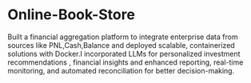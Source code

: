 # Online-Book-Store
 Built a financial aggregation platform to integrate enterprise data from sources like PNL,Cash,Balance and deployed scalable, containerized solutions with Docker.I incorporated LLMs for personalized investment recommendations , financial insights and enhanced reporting, real-time monitoring, and automated reconciliation for better decision-making.

